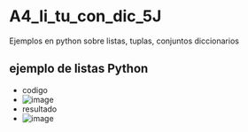 # A4_li_tu_con_dic_5J
Ejemplos en python sobre listas, tuplas, conjuntos diccionarios
## ejemplo de listas Python
- codigo
- ![image](https://github.com/user-attachments/assets/95635622-0496-4597-8dea-8a466ec0b021)
- resultado
- ![image](https://github.com/user-attachments/assets/ce1e9547-aacc-4183-81ac-852e1649b064)

